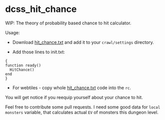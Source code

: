 # dcss_hit_chance

WIP: The theory of probability based chance to hit calculator.

Usage: 
* Download [hit_chance.txt] and add it to your `crawl/settings` directory.

* Add those lines to init.txt:
```
{
function ready()
  HitChance()
end
}
```
* For webtiles - copy whole [hit_chance.txt] code into the `rc`.

You will get notice if you reequip yourself about your chance to hit. 


Feel free to contribute some pull requests. I need some good data for `local monsters` variable, that calculates actual `EV` of monsters this dungeon level.

[hit_chance.txt]:https://raw.githubusercontent.com/Ungaminga/dcss_hit_chance/master/hit_chance.txt
